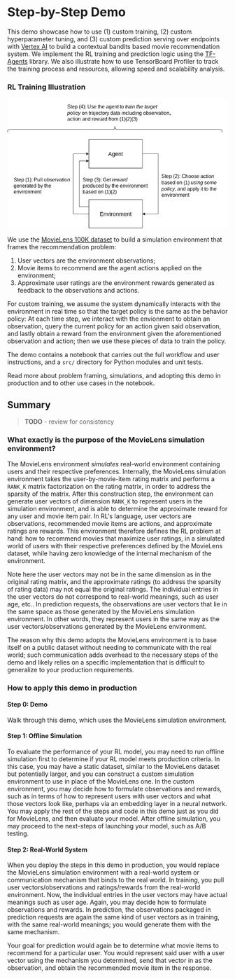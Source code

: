 # Step-by-Step Demo

This demo showcase how to use (1) custom training, (2) custom hyperparameter
tuning, and (3) custom prediction serving over endpoints with
[Vertex AI](https://cloud.google.com/vertex-ai) to build a contextual bandits
based movie recommendation system. We implement the RL training and prediction
logic using the [TF-Agents](https://www.tensorflow.org/agents) library. We also
illustrate how to use TensorBoard Profiler to track the training process and
resources, allowing speed and scalability analysis.

### RL Training Illustration

![alt text](https://github.com/tottenjordan/tf_vertex_agents/blob/main/imgs/rl_training.png)

We use the
[MovieLens 100K dataset](https://www.kaggle.com/prajitdatta/movielens-100k-dataset)
to build a simulation environment that frames the recommendation problem:

1.  User vectors are the environment observations;
2.  Movie items to recommend are the agent actions applied on the environment;
3.  Approximate user ratings are the environment rewards generated as feedback
    to the observations and actions.

For custom training, we assume the system dynamically interacts with the
environment in real time so that the target policy is the same as the behavior
policy: At each time step, we interact with the envionment to obtain an
observation, query the current policy for an action given said observation, and
lastly obtain a reward from the environment given the aforementioned observation
and action; then we use these pieces of data to train the policy.

The demo contains a notebook that carries out the full workflow and user
instructions, and a `src/` directory for Python modules and unit tests.

Read more about problem framing, simulations, and adopting this demo in
production and to other use cases in the notebook.

## Summary

> **TODO** - review for consistency

### What exactly is the purpose of the MovieLens simulation environment?

The MovieLens environment *simulates* real-world environment containing users and their respective preferences. Internally, the MovieLens simulation environment takes the user-by-movie-item rating matrix and performs a `RANK_K` matrix factorization on the rating matrix, in order to address the sparsity of the matrix. After this construction step, the environment can generate user vectors of dimension `RANK_K` to represent users in the simulation environment, and is able to determine the approximate reward for any user and movie item pair. In RL's language, user vectors are observations, recommended movie items are actions, and approximate ratings are rewards. This environment therefore defines the RL problem at hand: how to recommend movies that maximize user ratings, in a simulated world of users with their respective preferences defined by the MovieLens dataset, while having zero knowledge of the internal mechanism of the environment.

Note here the user vectors may not be in the same dimension as in the original rating matrix, and the approximate ratings (to address the sparsity of rating data) may not equal the original ratings. The individual entries in the user vectors do not correspond to real-world meanings, such as user age, etc.. In prediction requests, the observations are user vectors that lie in the same space as those generated by the MovieLens simulation environment. In other words, they represent users in the same way as the user vectors/observations generated by the MovieLens environment.

The reason why this demo adopts the MovieLens environment is to base itself on a public dataset without needing to communicate with the real world; such communication adds overhead to the necessary steps of the demo and likely relies on a specific implementation that is difficult to generalize to your production requirements.

### How to apply this demo in production

#### Step 0: Demo

Walk through this demo, which uses the MovieLens simulation environment.

#### Step 1: Offline Simulation

To evaluate the performance of your RL model, you may need to run offline simulation first to determine if your RL model meets production criteria. In this case, you may have a static dataset, similar to the MovieLens dataset but potentially larger, and you can construct a custom simulation environment to use in place of the MovieLens one. In the custom environment, you may decide how to formulate observations and rewards, such as in terms of how to represent users with user vectors and what those vectors look like, perhaps via an embedding layer in a neural network. You may apply the rest of the steps and code in this demo just as you did for MovieLens, and then evaluate your model. After offline simulation, you may proceed to the next-steps of launching your model, such as A/B testing.

#### Step 2: Real-World System

When you deploy the steps in this demo in production, you would replace the MovieLens simulation environment with a real-world system or communication mechanism that binds to the real world. In training, you pull user vectors/observations and ratings/rewards from the real-world environment. Now, the individual entries in the user vectors may have actual meanings such as user age. Again, you may decide how to formulate observations and rewards. In prediction, the observations packaged in prediction requests are again the same kind of user vectors as in training, with the same real-world meanings; you would generate them with the same mechanism.

Your goal for prediction would again be to determine what movie items to recommend for a particular user. You would represent said user with a user vector using the mechanism you determined, send that vector in as the observation, and obtain the recommended movie item in the response.
